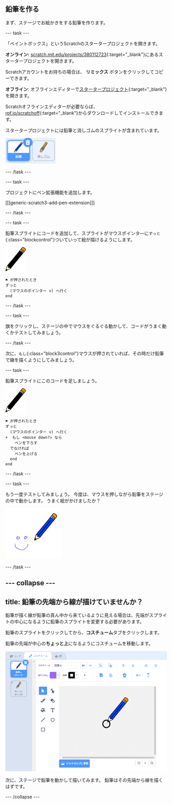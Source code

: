 ## 鉛筆を作る

まず、ステージでお絵かきをする鉛筆を作ります。

--- task ---

「ペイントボックス」というScratchのスタータープロジェクトを開きます。

**オンライン:** [scratch.mit.edu/projects/380112723](https://scratch.mit.edu/projects/380112723){:target="_blank"}にあるスタータープロジェクトを開きます。

Scratchアカウントをお持ちの場合は、 **リミックス** ボタンをクリックしてコピーできます。

**オフライン**: オフラインエディターで[スタータープロジェクト](http://rpf.io/p/ja-JP/paint-box-go){:target="_blank"}を開きます。

Scratchオフラインエディターが必要ならば、[rpf.io/scratchoff](http://rpf.io/scratchoff){:target="_blank"}からダウンロードしてインストールできます。

スタータープロジェクトには鉛筆と消しゴムのスプライトが含まれています。

![スクリーンショット](images/paint-starter.png)

--- /task ---

--- task ---

プロジェクトにペン拡張機能を追加します。

[[[generic-scratch3-add-pen-extension]]]

--- /task ---

--- task ---

鉛筆スプライトにコードを追加して、スプライトがマウスポインタ―に`ずっと`{:class="blockcontrol"}ついていって絵が描けるようにします。

![鉛筆](images/pencil.png)

```blocks3
⚑ が押されたとき
ずっと 
  (マウスのポインター v) へ行く
end
```

--- /task ---

--- task ---

旗をクリックし、ステージの中でマウスをぐるぐる動かして、コードがうまく動くかテストしてみましょう。

--- /task ---

次に、`もし`{:class="block3control"}マウスが押されていれば、その時だけ鉛筆で線を描くようにしてみましょう。

--- task ---

鉛筆スプライトにこのコードを足しましょう。

![鉛筆](images/pencil.png)

```blocks3
⚑ が押されたとき
ずっと 
  (マウスのポインター v) へ行く
+  もし <mouse down?> なら 
    ペンを下ろす
  でなければ 
    ペンを上げる
  end
end
```

--- /task ---

--- task ---

もう一度テストしてみましょう。 今度は、マウスを押しながら鉛筆をステージの中で動かします。 うまく絵がかけましたか？

![スクリーンショット](images/paint-draw.png)

--- /task ---

--- collapse ---
---
title: 鉛筆の先端から線が描けていませんか？
---

鉛筆が描く線が鉛筆の真ん中から来ているように見える場合は、先端がスプライトの中心になるように鉛筆のスプライトを変更する必要があります。

鉛筆のスプライトをクリックしてから、**コスチューム**タブをクリックします。

鉛筆の先端が中心の**ちょっと上**になるようにコスチュームを移動します。

![コスチューム 中心](images/costume-center-annotated.png)

次に、ステージで鉛筆を動かして描いてみます。 鉛筆はその先端から線を描くはずです。

--- /collapse ---